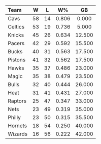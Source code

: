 | Team                             |  W  |  L  |  W%   |   GB   |
|:---------------------------------|:---:|:---:|:-----:|:------:|
| [](/r/clevelandcavs) Cavs        | 58  | 14  | 0.806 | 0.000  |
| [](/r/bostonceltics) Celtics     | 53  | 19  | 0.736 | 5.000  |
| [](/r/nyknicks) Knicks           | 45  | 26  | 0.634 | 12.500 |
| [](/r/pacers) Pacers             | 42  | 29  | 0.592 | 15.500 |
| [](/r/mkebucks) Bucks            | 40  | 31  | 0.563 | 17.500 |
| [](/r/detroitpistons) Pistons    | 41  | 32  | 0.562 | 17.500 |
| [](/r/atlantahawks) Hawks        | 35  | 37  | 0.486 | 23.000 |
| [](/r/orlandomagic) Magic        | 35  | 38  | 0.479 | 23.500 |
| [](/r/chicagobulls) Bulls        | 32  | 40  | 0.444 | 26.000 |
| [](/r/heat) Heat                 | 31  | 41  | 0.431 | 27.000 |
| [](/r/torontoraptors) Raptors    | 25  | 47  | 0.347 | 33.000 |
| [](/r/gonets) Nets               | 23  | 49  | 0.319 | 35.000 |
| [](/r/sixers) Philly             | 23  | 50  | 0.315 | 35.500 |
| [](/r/charlottehornets) Hornets  | 18  | 54  | 0.250 | 40.000 |
| [](/r/washingtonwizards) Wizards | 16  | 56  | 0.222 | 42.000 |